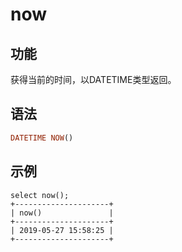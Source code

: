 # now

## 功能

获得当前的时间，以DATETIME类型返回。

## 语法

```Haskell
DATETIME NOW()
```

## 示例

```Plain Text
select now();
+---------------------+
| now()               |
+---------------------+
| 2019-05-27 15:58:25 |
+---------------------+
```
